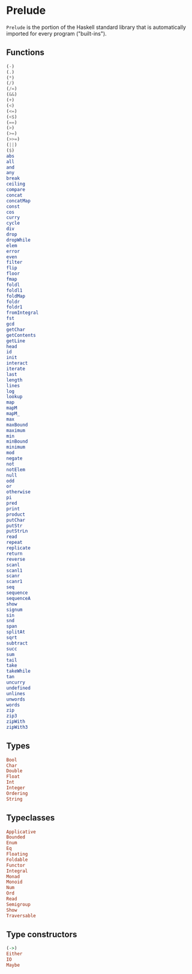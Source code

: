 # Prelude

`Prelude` is the portion of the Haskell standard library that is automatically imported for every program ("built-ins").

## Functions

```hs
(-)
(.)
(*)
(/)
(/=)
(&&)
(+)
(<)
(<=)
(<$)
(==)
(>)
(>=)
(>>=)
(||)
($)
abs
all
and
any
break
ceiling
compare
concat
concatMap
const
cos
curry
cycle
div
drop
dropWhile
elem
error
even
filter
flip
floor
fmap
foldl
foldl1
foldMap
foldr
foldr1
fromIntegral
fst
gcd
getChar
getContents
getLine
head
id
init
interact
iterate
last
length
lines
log
lookup
map
mapM
mapM_
max
maxBound
maximum
min
minBound
minimum
mod
negate
not
notElem
null
odd
or
otherwise
pi
pred
print
product
putChar
putStr
putStrLn
read
repeat
replicate
return
reverse
scanl
scanl1
scanr
scanr1
seq
sequence
sequenceA
show
signum
sin
snd
span
splitAt
sqrt
subtract
succ
sum
tail
take
takeWhile
tan
uncurry
undefined
unlines
unwords
words
zip
zip3
zipWith
zipWith3
```

## Types

```hs
Bool
Char
Double
Float
Int
Integer
Ordering
String
```

## Typeclasses

```hs
Applicative
Bounded
Enum
Eq
Floating
Foldable
Functor
Integral
Monad
Monoid
Num
Ord
Read
Semigroup
Show
Traversable
```

## Type constructors

```hs
(->)
Either
IO
Maybe
```
